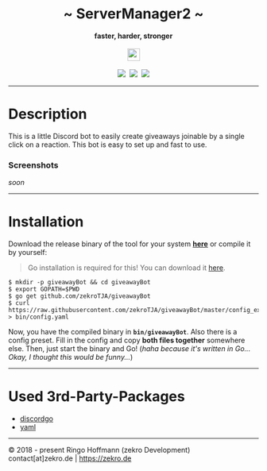  <div align="center">
     <h1>~ ServerManager2 ~</h1>
     <strong>faster, harder, stronger</strong><br><br>
     <img src="https://forthebadge.com/images/badges/made-with-go.svg" height="25"/>
     <br>
     <br>
     <a href="https://travis-ci.org/zekroTJA/giveawayBot"><img src="https://travis-ci.org/zekroTJA/giveawayBot.svg?branch=master"/></a>&nbsp;
     <a class="badge-align" href="https://www.codacy.com/app/zekroTJA/giveawayBot?utm_source=github.com&amp;utm_medium=referral&amp;utm_content=zekroTJA/serverManager2&amp;utm_campaign=Badge_Grade"><img src="https://api.codacy.com/project/badge/Grade/ab73367da2154d6db55c0efb4f44907f"/></a>&nbsp;
     <a href="https://github.com/zekroTJA/serverManager2/releases"><img src="https://img.shields.io/github/release/zekroTJA/giveawayBot/all.svg"/></a>
 </div>

---

# Description

This is a little Discord bot to easily create giveaways joinable by a single click on a reaction. This bot is easy to set up and fast to use.

### Screenshots

*soon*

---

# Installation

Download the release binary of the tool for your system [**here**](https://github.com/zekroTJA/giveawayBot/releases) or compile it by yourself:

> Go installation is required for this!
> You can download it [here](https://golang.org/dl/).

```
$ mkdir -p giveawayBot && cd giveawayBot
$ export GOPATH=$PWD
$ go get github.com/zekroTJA/giveawayBot
$ curl https://raw.githubusercontent.com/zekroTJA/giveawayBot/master/config_example.yaml > bin/config.yaml
```

Now, you have the compiled binary in **`bin/giveawayBot`**. Also there is a config preset. Fill in the config and copy **both files together** somewhere else. Then, just start the binary and Go! (*haha because it's written in Go... Okay, I thought this would be funny...*)

---

# Used 3rd-Party-Packages

- [discordgo](https://github.com/bwmarrin/discordgo)
- [yaml](https://github.com/go-yaml/yaml)

---

© 2018 - present Ringo Hoffmann (zekro Development)  
contact[at]zekro.de | https://zekro.de
